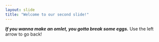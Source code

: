 ```yaml
---
layout: slide
title: "Welcome to our second slide!"
---
```

***If you wanna make an omlet, you gotta break some eggs.***
Use the left arrow to go back!
